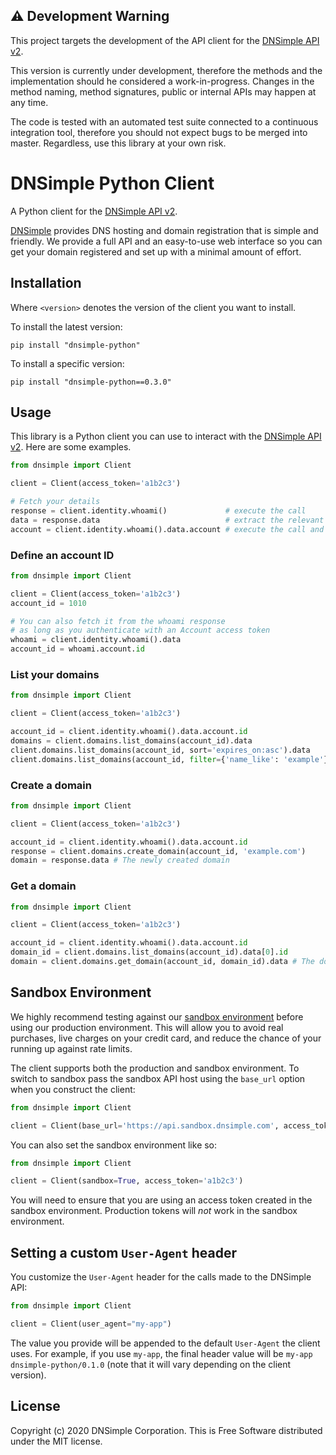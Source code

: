 ## :warning: Development Warning

This project targets the development of the API client for the [DNSimple API v2](https://developer.dnsimple.com/v2/).

This version is currently under development, therefore the methods and the implementation should he considered a work-in-progress. Changes in the method naming, method signatures, public or internal APIs may happen at any time.

The code is tested with an automated test suite connected to a continuous integration tool, therefore you should not expect bugs to be merged into master. Regardless, use this library at your own risk.

# DNSimple Python Client

A Python client for the [DNSimple API v2](https://developer.dnsimple.com/v2/).

[DNSimple](https://dnsimple.com/) provides DNS hosting and domain registration that is simple and friendly.
We provide a full API and an easy-to-use web interface so you can get your domain registered and set up with a minimal amount of effort.

## Installation

Where `<version>` denotes the version of the client you want to install.

To install the latest version:

```shell
pip install "dnsimple-python"
```

To install a specific version:

```shell
pip install "dnsimple-python==0.3.0"

```

## Usage

This library is a Python client you can use to interact with the [DNSimple API v2](https://developer.dnsimple.com/v2/). Here are some examples.

```python
from dnsimple import Client

client = Client(access_token='a1b2c3')

# Fetch your details
response = client.identity.whoami()             # execute the call
data = response.data                            # extract the relevant data from the response or
account = client.identity.whoami().data.account # execute the call and get the data in one line
```

### Define an account ID

```python
from dnsimple import Client

client = Client(access_token='a1b2c3')
account_id = 1010

# You can also fetch it from the whoami response
# as long as you authenticate with an Account access token
whoami = client.identity.whoami().data
account_id = whoami.account.id
```

### List your domains

```python
from dnsimple import Client

client = Client(access_token='a1b2c3')

account_id = client.identity.whoami().data.account.id
domains = client.domains.list_domains(account_id).data                           # Domains from the 1010 account (first page)
client.domains.list_domains(account_id, sort='expires_on:asc').data              # Domains from the 1010 account in ascending order by domain expiration date
client.domains.list_domains(account_id, filter={'name_like': 'example'}).data    # Domains from the 1010 account filtered by the domain name name
```

### Create a domain

```python
from dnsimple import Client

client = Client(access_token='a1b2c3')

account_id = client.identity.whoami().data.account.id
response = client.domains.create_domain(account_id, 'example.com')
domain = response.data # The newly created domain
```

### Get a domain

```python
from dnsimple import Client

client = Client(access_token='a1b2c3')

account_id = client.identity.whoami().data.account.id
domain_id = client.domains.list_domains(account_id).data[0].id
domain = client.domains.get_domain(account_id, domain_id).data # The domain you are looking for
```

## Sandbox Environment

We highly recommend testing against our [sandbox environment](https://developer.dnsimple.com/sandbox/) before using our
production environment. This will allow you to avoid real purchases, live charges on your credit card, and reduce the
chance of your running up against rate limits.

The client supports both the production and sandbox environment. To switch to sandbox pass the sandbox API host using 
the `base_url` option when you construct the client:

```python
from dnsimple import Client

client = Client(base_url='https://api.sandbox.dnsimple.com', access_token="a1b2c3")
```

You can also set the sandbox environment like so:

```python
from dnsimple import Client

client = Client(sandbox=True, access_token='a1b2c3')
```

You will need to ensure that you are using an access token created in the sandbox environment.
Production tokens will *not* work in the sandbox environment.

## Setting a custom `User-Agent` header

You customize the `User-Agent` header for the calls made to the DNSimple API:

```python
from dnsimple import Client

client = Client(user_agent="my-app")
```

The value you provide will be appended to the default `User-Agent` the client uses. 
For example, if you use `my-app`, the final header value will be `my-app dnsimple-python/0.1.0` (note that it will vary depending on the client version).

## License

Copyright (c) 2020 DNSimple Corporation. This is Free Software distributed under the MIT license.
